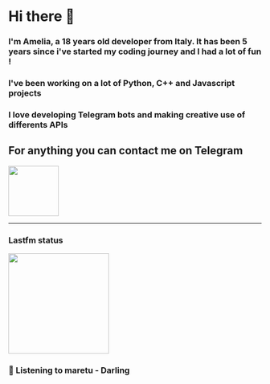 # Hi there 👋
### I'm Amelia, a 18 years old developer from Italy. It has been 5 years since i've started my coding journey and I had a lot of fun !
### I've been working on a lot of Python, C++ and Javascript projects
### I love developing Telegram bots and making creative use of differents APIs


## For anything you can contact me on Telegram 
[<img src="https://upload.wikimedia.org/wikipedia/commons/thumb/8/83/Telegram_2019_Logo.svg/800px-Telegram_2019_Logo.svg.png" height=100px>](https://t.me/lmpostor_syndrome)

<!-- lastfm status starts -->
<div>
    		      <hr>
    		      <h3>Lastfm status</h3>
	              <img height="200" width="200" src="https://lastfm.freetls.fastly.net/i/u/300x300/897d8a8e4c00000f7a0b94a1a6dc5d84.png" >
		              <h3> 🎵 Listening to maretu - Darling</h3>
    </div> 
<!-- lastfm status ends -->

